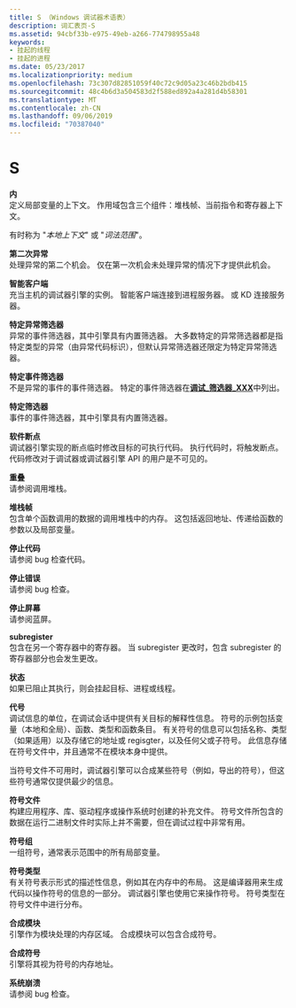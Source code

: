 ```yaml
---
title: S （Windows 调试器术语表）
description: 词汇表页-S
ms.assetid: 94cbf33b-e975-49eb-a266-774798955a48
keywords:
- 挂起的线程
- 挂起的进程
ms.date: 05/23/2017
ms.localizationpriority: medium
ms.openlocfilehash: 73c307d82851059f40c72c9d05a23c46b2bdb415
ms.sourcegitcommit: 48c4b6d3a504583d2f588ed892a4a281d4b58301
ms.translationtype: MT
ms.contentlocale: zh-CN
ms.lasthandoff: 09/06/2019
ms.locfileid: "70387040"
---
```

# <a name="s"></a>S


<span id="scope"></span><span id="SCOPE"></span>**内**  
定义局部变量的上下文。 作用域包含三个组件：堆栈帧、当前指令和寄存器上下文。

有时称为 "*本地上下文*" 或 "*词法范围*"。

<span id="second_chance_exception"></span><span id="SECOND_CHANCE_EXCEPTION"></span>**第二次异常**  
处理异常的第二个机会。 仅在第一次机会未处理异常的情况下才提供此机会。

<span id="smart_client"></span><span id="SMART_CLIENT"></span>**智能客户端**  
充当主机的调试器引擎的实例。 智能客户端连接到进程服务器。 或 KD 连接服务器。

<span id="specific_exception_filter"></span><span id="SPECIFIC_EXCEPTION_FILTER"></span>**特定异常筛选器**  
异常的事件筛选器，其中引擎具有内置筛选器。 大多数特定的异常筛选器都是指特定类型的异常（由异常代码标识），但默认异常筛选器还限定为特定异常筛选器。

<span id="specific_event_filter"></span><span id="SPECIFIC_EVENT_FILTER"></span>**特定事件筛选器**  
不是异常的事件的事件筛选器。 特定的事件筛选器在[**调试\_筛选器\_XXX**](https://docs.microsoft.com/windows-hardware/drivers/debugger/debug-filter-xxx)中列出。

<span id="specific_filter"></span><span id="SPECIFIC_FILTER"></span>**特定筛选器**  
事件的事件筛选器，其中引擎具有内置筛选器。

<span id="software_breakpoint"></span><span id="SOFTWARE_BREAKPOINT"></span>**软件断点**  
调试器引擎实现的断点临时修改目标的可执行代码。 执行代码时，将触发断点。 代码修改对于调试器或调试器引擎 API 的用户是不可见的。

<span id="stack"></span><span id="STACK"></span>**重叠**  
请参阅调用堆栈。

<span id="stack_frame"></span><span id="STACK_FRAME"></span>**堆栈帧**  
包含单个函数调用的数据的调用堆栈中的内存。 这包括返回地址、传递给函数的参数以及局部变量。

<span id="stop_code"></span><span id="STOP_CODE"></span>**停止代码**  
请参阅 bug 检查代码。

<span id="stop_error"></span><span id="STOP_ERROR"></span>**停止错误**  
请参阅 bug 检查。

<span id="stop_screen"></span><span id="STOP_SCREEN"></span>**停止屏幕**  
请参阅蓝屏。

<span id="subregister"></span><span id="SUBREGISTER"></span>**subregister**  
包含在另一个寄存器中的寄存器。 当 subregister 更改时，包含 subregister 的寄存器部分也会发生更改。

<span id="suspended"></span><span id="SUSPENDED"></span>**状态**  
如果已阻止其执行，则会挂起目标、进程或线程。

<span id="symbol"></span><span id="SYMBOL"></span>**代号**  
调试信息的单位，在调试会话中提供有关目标的解释性信息。 符号的示例包括变量（本地和全局）、函数、类型和函数条目。 有关符号的信息可以包括名称、类型（如果适用）以及存储它的地址或 regisgter，以及任何父或子符号。 此信息存储在符号文件中，并且通常不在模块本身中提供。

当符号文件不可用时，调试器引擎可以合成某些符号（例如，导出的符号），但这些符号通常仅提供最少的信息。

<span id="symbol_file"></span><span id="SYMBOL_FILE"></span>**符号文件**  
构建应用程序、库、驱动程序或操作系统时创建的补充文件。 符号文件所包含的数据在运行二进制文件时实际上并不需要，但在调试过程中非常有用。

<span id="symbol_group"></span><span id="SYMBOL_GROUP"></span>**符号组**  
一组符号，通常表示范围中的所有局部变量。

<span id="symbol_type"></span><span id="SYMBOL_TYPE"></span>**符号类型**  
有关符号表示形式的描述性信息，例如其在内存中的布局。 这是编译器用来生成代码以操作符号的信息的一部分。 调试器引擎也使用它来操作符号。 符号类型在符号文件中进行分布。

<span id="synthetic_module"></span><span id="SYNTHETIC_MODULE"></span>**合成模块**  
引擎作为模块处理的内存区域。 合成模块可以包含合成符号。

<span id="synthetic_symbol"></span><span id="SYNTHETIC_SYMBOL"></span>**合成符号**  
引擎将其视为符号的内存地址。

<span id="system_crash"></span><span id="SYSTEM_CRASH"></span>**系统崩溃**  
请参阅 bug 检查。

 

 





